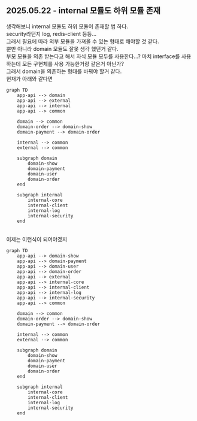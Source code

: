 ## 2025.05.22 - internal 모듈도 하위 모듈 존재
생각해보니 internal 모듈도 하위 모듈이 존재할 법 하다.
<br/>
security라던지 log, redis-client 등등...
<br/>
그래서 필요에 따라 외부 모듈을 가져올 수 있는 형태로 해야할 것 같다.
<br/>
뿐만 아니라 domain 모듈도 잘못 생각 했던거 같다.
<br/>
부모 모듈을 의존 받는다고 해서 자식 모듈 모두를 사용한다...? 마치 interface를 사용하는데 모든 구현체를 사용 가능한거랑 같은거 아닌가?
<br/>
그래서 domain을 의존하는 형태를 바꿔야 할거 같다.
<br/>
현재가 아래와 같다면
<br/>
```mermaid
graph TD
    app-api --> domain
    app-api --> external
    app-api --> internal
    app-api --> common

    domain --> common
    domain-order --> domain-show
    domain-payment --> domain-order

    internal --> common
    external --> common

    subgraph domain
        domain-show
        domain-payment
        domain-user
        domain-order
    end

    subgraph internal
        internal-core
        internal-client
        internal-log
        internal-security
    end
```
<br/>
이제는 이런식이 되어야겠지
<br/>

```mermaid
graph TD
    app-api --> domain-show
    app-api --> domain-payment
    app-api --> domain-user
    app-api --> domain-order
    app-api --> external
    app-api --> internal-core
    app-api --> internal-client
    app-api --> internal-log
    app-api --> internal-security
    app-api --> common

    domain --> common
    domain-order --> domain-show
    domain-payment --> domain-order

    internal --> common
    external --> common

    subgraph domain
        domain-show
        domain-payment
        domain-user
        domain-order
    end

    subgraph internal
        internal-core
        internal-client
        internal-log
        internal-security
    end
```
